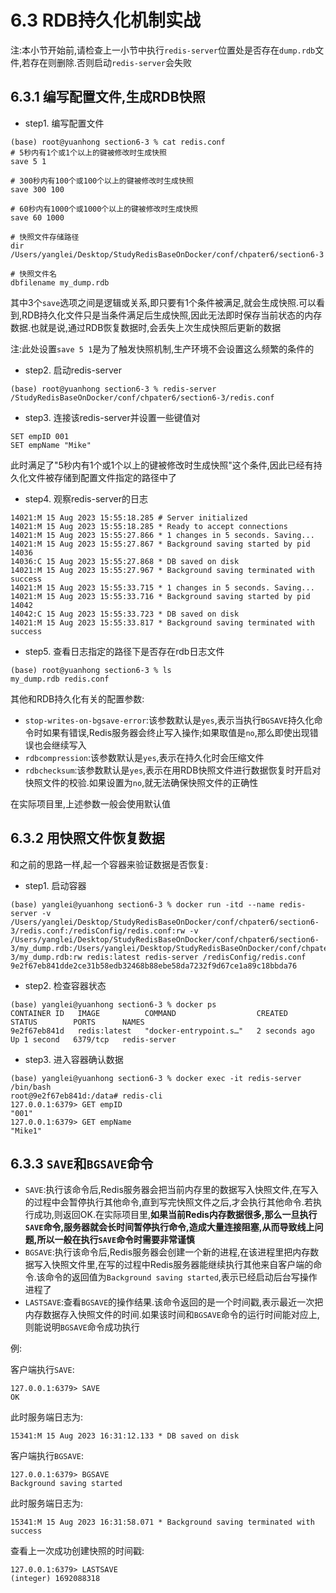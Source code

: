 # 6.3 RDB持久化机制实战

注:本小节开始前,请检查上一小节中执行`redis-server`位置处是否存在`dump.rdb`文件,若存在则删除.否则启动`redis-server`会失败

## 6.3.1 编写配置文件,生成RDB快照

- step1. 编写配置文件

```
(base) root@yuanhong section6-3 % cat redis.conf 
# 5秒内有1个或1个以上的键被修改时生成快照
save 5 1

# 300秒内有100个或100个以上的键被修改时生成快照
save 300 100

# 60秒内有1000个或1000个以上的键被修改时生成快照
save 60 1000

# 快照文件存储路径
dir /Users/yanglei/Desktop/StudyRedisBaseOnDocker/conf/chpater6/section6-3

# 快照文件名
dbfilename my_dump.rdb
```

其中3个`save`选项之间是逻辑或关系,即只要有1个条件被满足,就会生成快照.可以看到,RDB持久化文件只是当条件满足后生成快照,因此无法即时保存当前状态的内存数据.也就是说,通过RDB恢复数据时,会丢失上次生成快照后更新的数据

注:此处设置`save 5 1`是为了触发快照机制,生产环境不会设置这么频繁的条件的

- step2. 启动redis-server

```
(base) root@yuanhong section6-3 % redis-server /StudyRedisBaseOnDocker/conf/chpater6/section6-3/redis.conf
```

- step3. 连接该redis-server并设置一些键值对

```
SET empID 001
SET empName "Mike"
```

此时满足了"5秒内有1个或1个以上的键被修改时生成快照"这个条件,因此已经有持久化文件被存储到配置文件指定的路径中了

- step4. 观察redis-server的日志

```
14021:M 15 Aug 2023 15:55:18.285 # Server initialized
14021:M 15 Aug 2023 15:55:18.285 * Ready to accept connections
14021:M 15 Aug 2023 15:55:27.866 * 1 changes in 5 seconds. Saving...
14021:M 15 Aug 2023 15:55:27.867 * Background saving started by pid 14036
14036:C 15 Aug 2023 15:55:27.868 * DB saved on disk
14021:M 15 Aug 2023 15:55:27.967 * Background saving terminated with success
14021:M 15 Aug 2023 15:55:33.715 * 1 changes in 5 seconds. Saving...
14021:M 15 Aug 2023 15:55:33.716 * Background saving started by pid 14042
14042:C 15 Aug 2023 15:55:33.723 * DB saved on disk
14021:M 15 Aug 2023 15:55:33.817 * Background saving terminated with success
```

- step5. 查看日志指定的路径下是否存在rdb日志文件

```
(base) root@yuanhong section6-3 % ls
my_dump.rdb	redis.conf
```

其他和RDB持久化有关的配置参数:

- `stop-writes-on-bgsave-error`:该参数默认是`yes`,表示当执行`BGSAVE`持久化命令时如果有错误,Redis服务器会终止写入操作;如果取值是`no`,那么即使出现错误也会继续写入
- `rdbcompression`:该参数默认是`yes`,表示在持久化时会压缩文件
- `rdbchecksum`:该参数默认是`yes`,表示在用RDB快照文件进行数据恢复时开启对快照文件的校验.如果设置为`no`,就无法确保快照文件的正确性

在实际项目里,上述参数一般会使用默认值

## 6.3.2 用快照文件恢复数据

和之前的思路一样,起一个容器来验证数据是否恢复:

- step1. 启动容器

```
(base) yanglei@yuanhong section6-3 % docker run -itd --name redis-server -v /Users/yanglei/Desktop/StudyRedisBaseOnDocker/conf/chpater6/section6-3/redis.conf:/redisConfig/redis.conf:rw -v /Users/yanglei/Desktop/StudyRedisBaseOnDocker/conf/chpater6/section6-3/my_dump.rdb:/Users/yanglei/Desktop/StudyRedisBaseOnDocker/conf/chpater6/section6-3/my_dump.rdb:rw redis:latest redis-server /redisConfig/redis.conf
9e2f67eb841dde2ce31b58edb32468b88ebe58da7232f9d67ce1a89c18bbda76
```

- step2. 检查容器状态

```
(base) yanglei@yuanhong section6-3 % docker ps
CONTAINER ID   IMAGE          COMMAND                  CREATED         STATUS        PORTS      NAMES
9e2f67eb841d   redis:latest   "docker-entrypoint.s…"   2 seconds ago   Up 1 second   6379/tcp   redis-server
```

- step3. 进入容器确认数据

```
(base) yanglei@yuanhong section6-3 % docker exec -it redis-server /bin/bash
root@9e2f67eb841d:/data# redis-cli
127.0.0.1:6379> GET empID
"001"
127.0.0.1:6379> GET empName
"Mike1"
```

## 6.3.3 `SAVE`和`BGSAVE`命令

- `SAVE`:执行该命令后,Redis服务器会把当前内存里的数据写入快照文件,在写入的过程中会暂停执行其他命令,直到写完快照文件之后,才会执行其他命令.若执行成功,则返回OK.在实际项目里,**如果当前Redis内存数据很多,那么一旦执行`SAVE`命令,服务器就会长时间暂停执行命令,造成大量连接阻塞,从而导致线上问题,所以一般在执行`SAVE`命令时需要非常谨慎**
- `BGSAVE`:执行该命令后,Redis服务器会创建一个新的进程,在该进程里把内存数据写入快照文件里,在写的过程中Redis服务器能继续执行其他来自客户端的命令.该命令的返回值为`Background saving started`,表示已经启动后台写操作进程了
- `LASTSAVE`:查看`BGSAVE`的操作结果.该命令返回的是一个时间戳,表示最近一次把内存数据存入快照文件的时间.如果该时间和`BGSAVE`命令的运行时间能对应上,则能说明`BGSAVE`命令成功执行

例:

客户端执行`SAVE`:

```
127.0.0.1:6379> SAVE
OK
```

此时服务端日志为:

```
15341:M 15 Aug 2023 16:31:12.133 * DB saved on disk
```

客户端执行`BGSAVE`:

```
127.0.0.1:6379> BGSAVE
Background saving started
```

此时服务端日志为:

```
15341:M 15 Aug 2023 16:31:58.071 * Background saving terminated with success
```

查看上一次成功创建快照的时间戳:

```
127.0.0.1:6379> LASTSAVE
(integer) 1692088318
```
